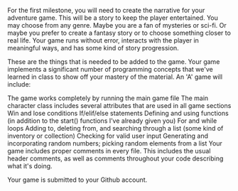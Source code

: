 For the first milestone, you will need to create the narrative for your adventure game. This will be a story to keep the player entertained. You may choose from any genre. Maybe you are a fan of mysteries or sci-fi. Or maybe you prefer to create a fantasy story or to choose something closer to real life.
Your game runs without error, interacts with the player in meaningful ways, and has some kind of story progression.

These are the things that is needed to be added to the game.
Your game implements a significant number of programming concepts that we've learned in class to show off your mastery of the material. An 'A' game will include:

The game works completely by running the main game file
The main character class includes several attributes that are used in all game sections
Win and lose conditions
If/elif/else statements
Defining and using functions (in addition to the start() functions I’ve already given you)
For and while loops
Adding to, deleting from, and searching through a list (some kind of inventory or collection)
Checking for valid user input
Generating and incorporating random numbers; picking random elements from a list
Your game includes proper comments in every file. This includes the usual header comments, as well as comments throughout your code describing what it's doing.

Your game is submitted to your Github account.
